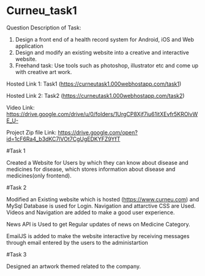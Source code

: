 # Curneu_task1

Question Description of Task:
1. Design a front end of a health record system for Android, iOS and Web application
2. Design and modify an existing website into a creative and interactive website.
3. Freehand task: Use tools such as photoshop, illustrator etc and come up with creative art work.

Hosted Link 1: Task1 (https://curneutask1.000webhostapp.com/task1)

Hosted Link 2: Task2 (https://curneutask1.000webhostapp.com/task2)

Video Link:
https://drive.google.com/drive/u/0/folders/1UrgCP8Xjf7iu61itXEvfr5KROlvWE_U-

Project Zip file Link:
https://drive.google.com/open?id=1cF6Ra4_b3dKC7lVOt7CgUgEDKYFZ9YfT


#Task 1

Created a Website for Users by which they can know about disease and medicines for disease, which stores information about disease and medicines(only frontend).

#Task 2

Modified an Existing website which is hosted (https://www.curneu.com) and MySql Database is used for Login. Navigation and attarctive CSS are Used. Videos and Navigation are added to make a good user experience.

News API is Used to get Regular updates of news on Medicine Category.

EmailJS is added to make the website interactive by receiving messages through email entered by the users to the administartion

#Task 3

Designed an artwork themed related to the company.
